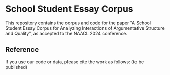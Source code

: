 # School Student Essay Corpus

This repository contains the corpus and code for the paper "A School Student Essay Corpus for Analyzing Interactions of Argumentative Structure and Quality", as accepted to the NAACL 2024 conference.

## Reference
If you use our code or data, please cite the work as follows: (to be published)
